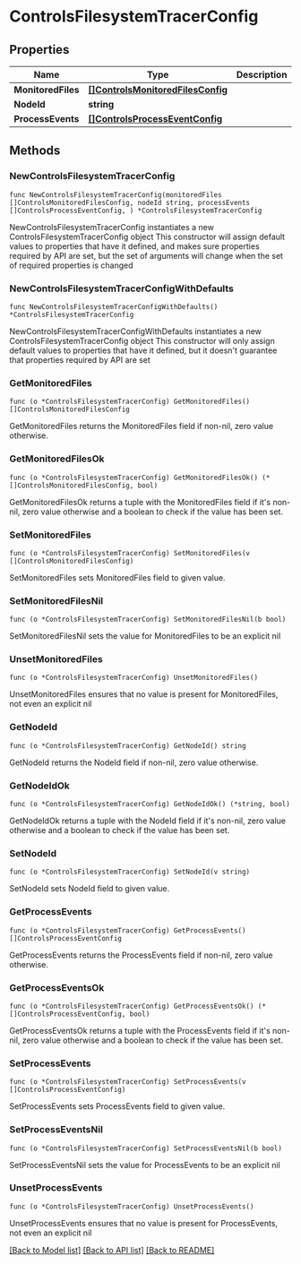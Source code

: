 # ControlsFilesystemTracerConfig

## Properties

Name | Type | Description | Notes
------------ | ------------- | ------------- | -------------
**MonitoredFiles** | [**[]ControlsMonitoredFilesConfig**](ControlsMonitoredFilesConfig.md) |  | 
**NodeId** | **string** |  | 
**ProcessEvents** | [**[]ControlsProcessEventConfig**](ControlsProcessEventConfig.md) |  | 

## Methods

### NewControlsFilesystemTracerConfig

`func NewControlsFilesystemTracerConfig(monitoredFiles []ControlsMonitoredFilesConfig, nodeId string, processEvents []ControlsProcessEventConfig, ) *ControlsFilesystemTracerConfig`

NewControlsFilesystemTracerConfig instantiates a new ControlsFilesystemTracerConfig object
This constructor will assign default values to properties that have it defined,
and makes sure properties required by API are set, but the set of arguments
will change when the set of required properties is changed

### NewControlsFilesystemTracerConfigWithDefaults

`func NewControlsFilesystemTracerConfigWithDefaults() *ControlsFilesystemTracerConfig`

NewControlsFilesystemTracerConfigWithDefaults instantiates a new ControlsFilesystemTracerConfig object
This constructor will only assign default values to properties that have it defined,
but it doesn't guarantee that properties required by API are set

### GetMonitoredFiles

`func (o *ControlsFilesystemTracerConfig) GetMonitoredFiles() []ControlsMonitoredFilesConfig`

GetMonitoredFiles returns the MonitoredFiles field if non-nil, zero value otherwise.

### GetMonitoredFilesOk

`func (o *ControlsFilesystemTracerConfig) GetMonitoredFilesOk() (*[]ControlsMonitoredFilesConfig, bool)`

GetMonitoredFilesOk returns a tuple with the MonitoredFiles field if it's non-nil, zero value otherwise
and a boolean to check if the value has been set.

### SetMonitoredFiles

`func (o *ControlsFilesystemTracerConfig) SetMonitoredFiles(v []ControlsMonitoredFilesConfig)`

SetMonitoredFiles sets MonitoredFiles field to given value.


### SetMonitoredFilesNil

`func (o *ControlsFilesystemTracerConfig) SetMonitoredFilesNil(b bool)`

 SetMonitoredFilesNil sets the value for MonitoredFiles to be an explicit nil

### UnsetMonitoredFiles
`func (o *ControlsFilesystemTracerConfig) UnsetMonitoredFiles()`

UnsetMonitoredFiles ensures that no value is present for MonitoredFiles, not even an explicit nil
### GetNodeId

`func (o *ControlsFilesystemTracerConfig) GetNodeId() string`

GetNodeId returns the NodeId field if non-nil, zero value otherwise.

### GetNodeIdOk

`func (o *ControlsFilesystemTracerConfig) GetNodeIdOk() (*string, bool)`

GetNodeIdOk returns a tuple with the NodeId field if it's non-nil, zero value otherwise
and a boolean to check if the value has been set.

### SetNodeId

`func (o *ControlsFilesystemTracerConfig) SetNodeId(v string)`

SetNodeId sets NodeId field to given value.


### GetProcessEvents

`func (o *ControlsFilesystemTracerConfig) GetProcessEvents() []ControlsProcessEventConfig`

GetProcessEvents returns the ProcessEvents field if non-nil, zero value otherwise.

### GetProcessEventsOk

`func (o *ControlsFilesystemTracerConfig) GetProcessEventsOk() (*[]ControlsProcessEventConfig, bool)`

GetProcessEventsOk returns a tuple with the ProcessEvents field if it's non-nil, zero value otherwise
and a boolean to check if the value has been set.

### SetProcessEvents

`func (o *ControlsFilesystemTracerConfig) SetProcessEvents(v []ControlsProcessEventConfig)`

SetProcessEvents sets ProcessEvents field to given value.


### SetProcessEventsNil

`func (o *ControlsFilesystemTracerConfig) SetProcessEventsNil(b bool)`

 SetProcessEventsNil sets the value for ProcessEvents to be an explicit nil

### UnsetProcessEvents
`func (o *ControlsFilesystemTracerConfig) UnsetProcessEvents()`

UnsetProcessEvents ensures that no value is present for ProcessEvents, not even an explicit nil

[[Back to Model list]](../README.md#documentation-for-models) [[Back to API list]](../README.md#documentation-for-api-endpoints) [[Back to README]](../README.md)



